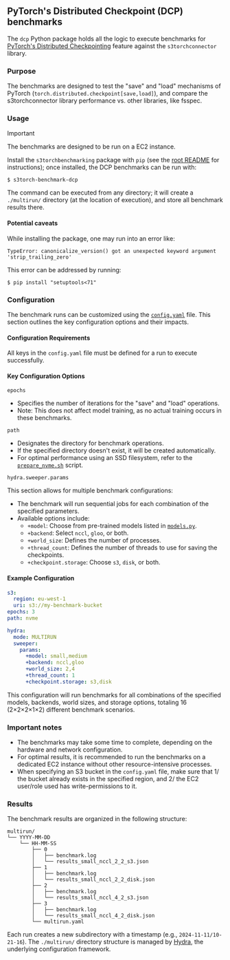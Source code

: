 ## PyTorch's Distributed Checkpoint (DCP) benchmarks

The `dcp` Python package holds all the logic to execute benchmarks for [PyTorch's Distributed Checkpointing][DCP]
feature against the `s3torchconnector` library.

### Purpose

The benchmarks are designed to test the "save" and "load" mechanisms of PyTorch
(`torch.distributed.checkpoint[save,load]`), and compare the s3torchconnector library performance vs. other libraries,
like fsspec.

### Usage

> [!IMPORTANT]
> The benchmarks are designed to be run on a EC2 instance.

Install the `s3torchbenchmarking` package with `pip` (see the [root README](../../../README.md) for instructions); once
installed, the DCP benchmarks can be run with:

```shell
$ s3torch-benchmark-dcp
```

The command can be executed from any directory; it will create a `./multirun/` directory (at the location of execution),
and store all benchmark results there.

#### Potential caveats

While installing the package, one may run into an error like:

```
TypeError: canonicalize_version() got an unexpected keyword argument 'strip_trailing_zero'
```

This error can be addressed by running:

```shell
$ pip install "setuptools<71"
```

### Configuration

The benchmark runs can be customized using the [`config.yaml`](config.yaml) file. This section outlines the key
configuration options and their impacts.

#### Configuration Requirements

All keys in the `config.yaml` file must be defined for a run to execute successfully.

#### Key Configuration Options

`epochs`

- Specifies the number of iterations for the "save" and "load" operations.
- Note: This does not affect model training, as no actual training occurs in these benchmarks.

`path`

- Designates the directory for benchmark operations.
- If the specified directory doesn't exist, it will be created automatically.
- For optimal performance using an SSD filesystem, refer to the [`prepare_nvme.sh`](../../../utils/prepare_nvme.sh)
  script.

`hydra.sweeper.params`

This section allows for multiple benchmark configurations:

- The benchmark will run sequential jobs for each combination of the specified parameters.
- Available options include:
    - `+model`: Choose from pre-trained models listed in [`models.py`](models.py).
    - `+backend`: Select `nccl`, `gloo`, or both.
    - `+world_size`: Defines the number of processes.
    - `+thread_count`: Defines the number of threads to use for saving the checkpoints.
    - `+checkpoint.storage`: Choose `s3`, `disk`, or both.

#### Example Configuration

```yaml
s3:
  region: eu-west-1
  uri: s3://my-benchmark-bucket
epochs: 3
path: nvme

hydra:
  mode: MULTIRUN
  sweeper:
    params:
      +model: small,medium
      +backend: nccl,gloo
      +world_size: 2,4
      +thread_count: 1
      +checkpoint.storage: s3,disk
```

This configuration will run benchmarks for all combinations of the specified models, backends, world sizes, and storage
options, totaling 16 (2×2×2×1×2) different benchmark scenarios.

### Important notes

- The benchmarks may take some time to complete, depending on the hardware and network configuration.
- For optimal results, it is recommended to run the benchmarks on a dedicated EC2 instance without other
  resource-intensive processes.
- When specifying an S3 bucket in the `config.yaml` file, make sure that 1/ the bucket already exists in the specified
  region, and 2/ the EC2 user/role used has write-permissions to it.

### Results

The benchmark results are organized in the following structure:

```shell
multirun/
└── YYYY-MM-DD
    └── HH-MM-SS
        ├── 0
        │   ├── benchmark.log
        │   └── results_small_nccl_2_2_s3.json
        ├── 1
        │   ├── benchmark.log
        │   └── results_small_nccl_2_2_disk.json
        ├── 2
        │   ├── benchmark.log
        │   └── results_small_nccl_4_2_s3.json
        ├── 3
        │   ├── benchmark.log
        │   └── results_small_nccl_4_2_disk.json
        └── multirun.yaml
```

Each run creates a new subdirectory with a timestamp (e.g., `2024-11-11/10-21-16`). The `./multirun/` directory
structure is managed by [Hydra](https://hydra.cc/), the underlying configuration framework.


[DCP]: https://pytorch.org/docs/stable/distributed.checkpoint.html
